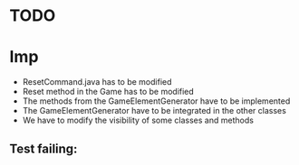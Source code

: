 # TODO
# Imp
* ResetCommand.java has to be modified
* Reset method in the Game has to be modified
* The methods from the GameElementGenerator have to be implemented 
* The GameElementGenerator have to be integrated in the other classes
* We have to modify the visibility of some classes and methods 

## Test failing:



